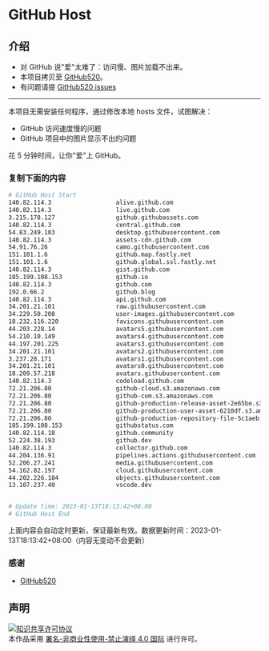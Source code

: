 # GitHub Host
## 介绍
- 对 GitHub 说"爱"太难了：访问慢、图片加载不出来。
- 本项目拷贝至 [GitHub520](https://github.com/521xueweihan/GitHub520)。
- 有问题请提 [GitHub520 issues](https://github.com/521xueweihan/GitHub520/issues/new)

---

本项目无需安装任何程序，通过修改本地 hosts 文件，试图解决：
- GitHub 访问速度慢的问题
- GitHub 项目中的图片显示不出的问题

花 5 分钟时间，让你"爱"上 GitHub。

### 复制下面的内容
```bash
# GitHub Host Start
140.82.114.3                  alive.github.com
140.82.114.3                  live.github.com
3.215.178.127                 github.githubassets.com
140.82.114.3                  central.github.com
54.83.249.103                 desktop.githubusercontent.com
140.82.114.3                  assets-cdn.github.com
54.91.76.26                   camo.githubusercontent.com
151.101.1.6                   github.map.fastly.net
151.101.1.6                   github.global.ssl.fastly.net
140.82.114.3                  gist.github.com
185.199.108.153               github.io
140.82.114.3                  github.com
192.0.66.2                    github.blog
140.82.114.3                  api.github.com
34.201.21.101                 raw.githubusercontent.com
34.229.50.208                 user-images.githubusercontent.com
18.232.116.220                favicons.githubusercontent.com
44.203.228.14                 avatars5.githubusercontent.com
54.210.10.149                 avatars4.githubusercontent.com
44.197.201.225                avatars3.githubusercontent.com
34.201.21.101                 avatars2.githubusercontent.com
3.237.28.171                  avatars1.githubusercontent.com
34.201.21.101                 avatars0.githubusercontent.com
18.209.57.218                 avatars.githubusercontent.com
140.82.114.3                  codeload.github.com
72.21.206.80                  github-cloud.s3.amazonaws.com
72.21.206.80                  github-com.s3.amazonaws.com
72.21.206.80                  github-production-release-asset-2e65be.s3.amazonaws.com
72.21.206.80                  github-production-user-asset-6210df.s3.amazonaws.com
72.21.206.80                  github-production-repository-file-5c1aeb.s3.amazonaws.com
185.199.108.153               githubstatus.com
140.82.114.18                 github.community
52.224.38.193                 github.dev
140.82.114.3                  collector.github.com
44.204.136.91                 pipelines.actions.githubusercontent.com
52.206.27.241                 media.githubusercontent.com
54.162.82.197                 cloud.githubusercontent.com
44.202.226.184                objects.githubusercontent.com
13.107.237.40                 vscode.dev


# Update time: 2023-01-13T18:13:42+08:00
# GitHub Host End

```
上面内容会自动定时更新，保证最新有效。数据更新时间：2023-01-13T18:13:42+08:00（内容无变动不会更新）

### 感谢

- [GitHub520](https://github.com/521xueweihan/GitHub520)

## 声明
<a rel="license" href="https://creativecommons.org/licenses/by-nc-nd/4.0/deed.zh"><img alt="知识共享许可协议" style="border-width: 0" src="https://licensebuttons.net/l/by-nc-nd/4.0/88x31.png"></a><br>本作品采用 <a rel="license" href="https://creativecommons.org/licenses/by-nc-nd/4.0/deed.zh">署名-非商业性使用-禁止演绎 4.0 国际</a> 进行许可。